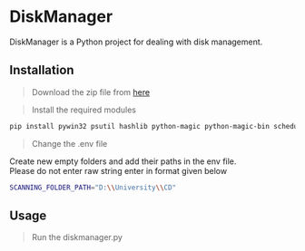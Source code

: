 # DiskManager

DiskManager is a Python project for dealing with disk management.

## Installation

>Download the zip file from 
[here](https://github.com/We-Are-Batman/tally-codebrewers)

>Install the required modules 
```bash
pip install pywin32 psutil hashlib python-magic python-magic-bin schedule wmi python-dotenv
```
> Change the .env file 
 
Create new empty folders and add their paths in the env file.  
Please do not enter raw string enter in format given below
```bash
SCANNING_FOLDER_PATH="D:\\University\\CD"
```

## Usage
>Run the diskmanager.py



